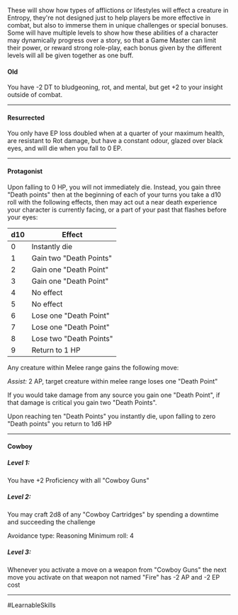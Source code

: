 These will show how types of afflictions or lifestyles will effect a creature in Entropy, they're not designed just to help players be more effective in combat, but also to immerse them in unique challenges or special bonuses. Some will have multiple levels to show how these abilities of a character may dynamically progress over a story, so that a Game Master can limit their power, or reward strong role-play, each bonus given by the different levels will all be given together as one buff.

#### Old

You have -2 DT to bludgeoning, rot, and mental, but get +2 to your insight outside of combat.

---
#### Resurrected

You only have EP loss doubled when at a quarter of your maximum health, are resistant to Rot damage, but have a constant odour, glazed over black eyes, and will die when you fall to 0 EP.

---
#### Protagonist

Upon falling to 0 HP, you will not immediately die. Instead, you gain three "Death points" then at the beginning of each of your turns you take a d10 roll with the following effects, then may act out a near death experience your character is currently facing, or a part of your past that flashes before your eyes:

| d10 | Effect                  |
| --- | ----------------------- |
| 0   | Instantly die           |
| 1   | Gain two "Death Points" |
| 2   | Gain one "Death Point"  |
| 3   | Gain one "Death Point"  |
| 4   | No effect               |
| 5   | No effect               |
| 6   | Lose one "Death Point"  |
| 7   | Lose one "Death Point"  |
| 8   | Lose two "Death Points" |
| 9   | Return to 1 HP          |
Any creature within Melee range gains the following move:

*Assist:* 2 AP, target creature within melee range loses one "Death Point"

If you would take damage from any source you gain one "Death Point", if that damage is critical you gain two "Death Points".

Upon reaching ten "Death Points" you instantly die, upon falling to zero "Death points" you return to 1d6 HP

---

#### Cowboy

##### Level 1:

You have +2 Proficiency with all "Cowboy Guns"
##### Level 2:

You may craft 2d8 of any "Cowboy Cartridges" by spending a downtime and succeeding the challenge

Avoidance type: Reasoning
Minimum roll: 4

##### Level 3:

Whenever you activate a move on a weapon from "Cowboy Guns" the next move you activate on that weapon not named "Fire" has -2 AP and -2 EP cost

---

#LearnableSkills 